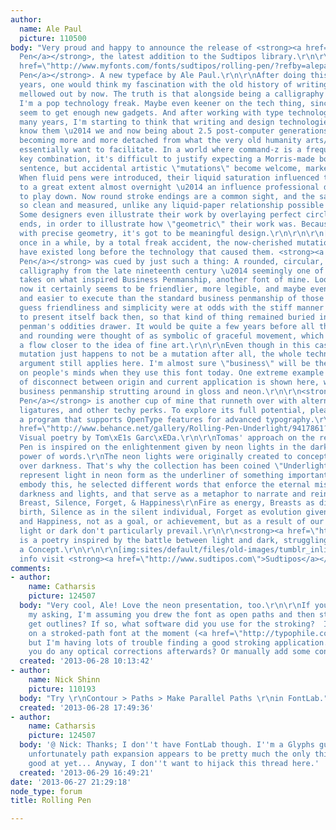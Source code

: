 ```yaml
---
author:
  name: Ale Paul
  picture: 110500
body: "Very proud and happy to announce the release of <strong><a href=\"http://www.myfonts.com/fonts/sudtipos/rolling-pen/?refby=alepaul\">Rolling
  Pen</a></strong>, the latest addition to the Sudtipos library.\r\n\r\n[img:sites/default/files/old-images/tumblr_inline_mp14i8gVyk1qz4rgp_4752.gif]\r\n\r\n\r\n<strong><a
  href=\"http://www.myfonts.com/fonts/sudtipos/rolling-pen/?refby=alepaul\">Rolling
  Pen</a></strong>. A new typeface by Ale Paul.\r\n\r\nAfter doing this for so many
  years, one would think my fascination with the old history of writing would have
  mellowed out by now. The truth is that alongside being a calligraphy history buff,
  I'm a pop technology freak. Maybe even keener on the tech thing, since I just can't
  seem to get enough new gadgets. And after working with type technologies for so
  many years, I'm starting to think that writing and design technologies as we now
  know them \u2014 we and now being about 2.5 post-computer generations \u2014 keep
  becoming more and more detached from what the very old humanity arts/tasks they
  essentially want to facilitate. In a world where command-z is a frequently used
  key combination, it's difficult to justify expecting a Morris-made book or a Zaner-drawn
  sentence, but accidental artistic \"mutations\" become welcome, marketable features.
  When fluid pens were introduced, their liquid saturation influenced type design
  to a great extent almost overnight \u2014 an influence professional designers tend
  to play down. Now round stroke endings are a common sight, and the saturation is
  so clean and measured, unlike any liquid-paper relationship possible in reality.
  Some designers even illustrate their work by overlaying perfect circles at stroke
  ends, in order to illustrate how \"geometric\" their work was. Because if it's measured
  with precise geometry, it's got to be meaningful design.\r\n\r\n\r\n[img:sites/default/files/old-images/typophilerolling_6177.png]\r\n\r\nAnd
  once in a while, by a total freak accident, the now-cherished mutations prove to
  have existed long before the technology that caused them. <strong><a href=\"http://www.myfonts.com/fonts/sudtipos/rolling-pen/?refby=alepaul\">Rolling
  Pen</a></strong> was cued by just such a thing: A rounded, circular, roll-flowing
  calligraphy from the late nineteenth century \u2014 seemingly one of those experimental
  takes on what inspired Business Penmanship, another font of mine. Looking at it
  now it certainly seems to be friendlier, more legible, and maybe even more practical
  and easier to execute than the standard business penmanship of those days, but I
  guess friendliness and simplicity were at odds with the stiff manner business  liked
  to present itself back then, so that kind of thing remained buried in the professional
  penman's oddities drawer. It would be quite a few years before all this curviness
  and rounding were thought of as symbolic of graceful movement, which brought such
  a flow closer to the idea of fine art.\r\n\r\nEven though in this case the accidental
  mutation just happens to not be a mutation after all, the whole technology-transforms-application
  argument still applies here. I'm almost sure \"business\" will be the last thing
  on people's minds when they use this font today. One extreme example of that level
  of disconnect between origin and current application is shown here, with the so-called
  business penmanship strutting around in gloss and neon.\r\n\r\n<strong><a href=\"http://www.myfonts.com/fonts/sudtipos/rolling-pen/?refby=alepaul\">Rolling
  Pen</a></strong> is another cup of mine that runneth over with alternates, swashes,
  ligatures, and other techy perks. To explore its full potential, please use it in
  a program that supports OpenType features for advanced typography.\r\n\r\n________________________________________________________\r\n\r\n<strong><a
  href=\"http://www.behance.net/gallery/Rolling-Pen-Underlight/9417861?fb_action_ids=10151677242915306&fb_action_types=og.likes&fb_source=aggregation&fb_aggregation_id=288381481237582\">Underlight</a></strong>.
  Visual poetry by Tom\xE1s Garc\xEDa.\r\n\r\nTomas' approach on the reveal of Rolling
  Pen is inspired on the enlightenment given by neon lights in the dark, through the
  power of words.\r\nThe neon lights were originally created to conceptually narrate
  over darkness. That's why the collection has been coined \"Underlight\"; a way to
  represent light in neon form as the underliner of something important through light.\r\nTo
  embody this, he selected different words that enforce the eternal misbalance between
  darkness and lights, and that serve as a metaphor to narrate and reinforce the Concept.\r\n\r\nFire,
  Breast, Silence, Forget, & Happiness\r\nFire as energy, Breasts as diversity in
  birth, Silence as in the silent individual, Forget as evolution given by forgetfulness
  and Happiness, not as a goal, or achievement, but as a result of our lives, where
  light or dark don't particularly prevail.\r\n\r\n<strong><a href=\"http://www.behance.net/gallery/Rolling-Pen-Underlight/9417861?fb_action_ids=10151677242915306&fb_action_types=og.likes&fb_source=aggregation&fb_aggregation_id=288381481237582\">Underlight</a></strong>
  is a poetry inspired by the battle between light and dark, struggling to generate
  a Concept.\r\n\r\n\r\n[img:sites/default/files/old-images/tumblr_inline_mp18pkhOwj1qz4rgp_6359.gif]\r\n\r\n________________________________________________________\r\n\r\n\r\nMore
  info visit <strong><a href=\"http://www.sudtipos.com\">Sudtipos</a></strong>"
comments:
- author:
    name: Catharsis
    picture: 124507
  body: "Very cool, Ale! Love the neon presentation, too.\r\n\r\nIf you don't mind
    my asking, I'm assuming you drew the font as open paths and then stroked it to
    get outlines? If so, what software did you use for the stroking?  I'm also working
    on a stroked-path font at the moment (<a href=\"http://typophile.com/node/103594\">here</a>),
    but I'm having lots of trouble finding a good stroking application. \r\n\r\nDid
    you do any optical corrections afterwards? Or manually add some contrast?"
  created: '2013-06-28 10:13:42'
- author:
    name: Nick Shinn
    picture: 110193
  body: "Try \r\nContour > Paths > Make Parallel Paths \r\nin FontLab."
  created: '2013-06-28 17:49:36'
- author:
    name: Catharsis
    picture: 124507
  body: '@ Nick: Thanks; I don''t have FontLab though. I''m a Glyphs guy now, and
    unfortunately path expansion appears to be pretty much the only thing Glyphs isn''t
    good at yet... Anyway, I don''t want to hijack this thread here.'
  created: '2013-06-29 16:49:21'
date: '2013-06-27 21:29:18'
node_type: forum
title: Rolling Pen

---
```

